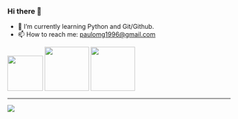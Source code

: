 ### Hi there 👋
- 🌱 I’m currently learning Python and Git/Github.
- 📫 How to reach me: paulomg1996@gmail.com

<img width="80" height="80" src="https://cdn.jsdelivr.net/gh/devicons/devicon/icons/python/python-original-wordmark.svg" /> <img width="100" height="100" src="https://cdn.jsdelivr.net/gh/devicons/devicon/icons/visualstudio/visualstudio-plain-wordmark.svg" />  <img width="100" height="100" src="https://cdn.jsdelivr.net/gh/devicons/devicon/icons/pycharm/pycharm-original-wordmark.svg" />

_______________________________________________________________________________________________________________

<a href="https://www.linkedin.com/in/paulo-sergio-pereira-filho/" targe="_blank"><img src="https://img.shields.io/badge/-LinkedIn-%230077B5?style=for-the-badge&logo=linkedin&logoColor=white" target="_blank"></a> 
          
          


<!--
**paullosergioo/paullosergioo** is a ✨ _special_ ✨ repository because its `README.md` (this file) appears on your GitHub profile.

